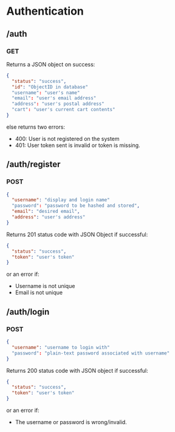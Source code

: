 # Authentication

## /auth
### **GET**
Returns a JSON object on success:
```json
{
  "status": "success",
  "id": "ObjectID in database"
  "username": "user's name"
  "email": "user's email address"
  "address": "user's postal address"
  "cart": "user's current cart contents"
}
```
else returns two errors:
* 400: User is not registered on the system
* 401: User token sent is invalid or token is missing.

## /auth/register
### **POST**

```json
{
  "username": "display and login name"
  "password": "password to be hashed and stored",
  "email": "desired email",
  "address": "user's address"
}
```

Returns 201 status code with JSON Object if successful:
```json
{
  "status": "success",
  "token": "user's token"
}
```
or an error if:
* Username is not unique
* Email is not unique

## /auth/login
### **POST**

```json
{
  "username": "username to login with"
  "password": "plain-text password associated with username"
}
```

Returns 200 status code with JSON object if successful:
```json
{
  "status": "success",
  "token": "user's token"
}
```
or an error if:
* The username or password is wrong/invalid.